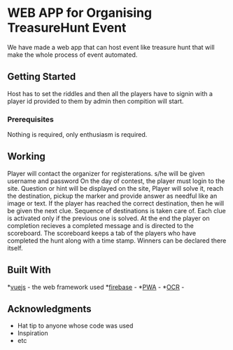 # WEB APP for Organising TreasureHunt Event
We have made a web app that can host event like treasure hunt that will make the whole process of event automated. 

## Getting Started
Host has to set the riddles and then all the players have to signin with a player id provided to them by admin then compition will start.

### Prerequisites
Nothing is required, only enthusiasm is required.

## Working
Player will contact the organizer for registerations. s/he will be given username and password
On the day of contest, the player must login to the site.
Question or hint will be displayed on the site, Player will solve it, reach the destination, pickup the marker and provide answer as needful like an image or text.
If the player has reached the correct destination, then he will be given the next clue. Sequence of destinations is taken care of. Each clue is activated only if the previous one is solved.
At the end the player on completion recieves a completed message and is directed to the scoreboard.
The scoreboard keeps a tab of the players who have completed the hunt along with a time stamp. Winners can be declared there itself.


## Built With
*[vuejs](https://vuejs.org/) - the web framework used
*[firebase](https://firebase.google.com/) -
*[PWA](https://web.dev/progressive-web-apps/) -
*[OCR](https://en.wikipedia.org/wiki/Optical_character_recognition/) - 

## Acknowledgments

* Hat tip to anyone whose code was used
* Inspiration
* etc

